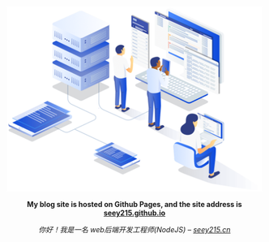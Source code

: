 <p align="center">
  <a href="https://seey215.cn/">
    <img src="./docs/assets/images/illustration.png/" width="700" />
  </a>
</p>

<p align="center">
  <strong>
    My blog site is hosted on Github Pages, and the site address is
    <a href="https://seey215.github.io/Seey215/">seey215.github.io</a>
  </strong>
</p>

<p align="center">
  <em>
    你好！我是一名 web后端开发工程师(NodeJS) – <a href="https://seey215.cn/">seey215.cn</a>
  </em>
</p>
